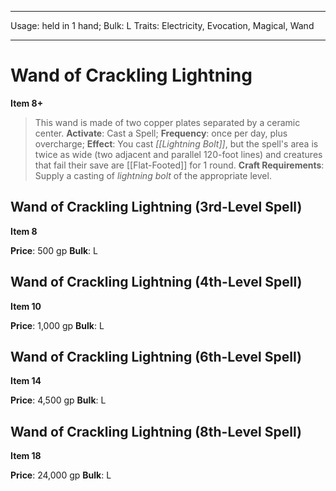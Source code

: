 
---
Usage: held in 1 hand;
Bulk: L
Traits: Electricity, Evocation, Magical, Wand

---

# Wand of Crackling Lightning

**Item 8+**

> This wand is made of two copper plates separated by a ceramic center.
**Activate**: Cast a Spell;
**Frequency**: once per day, plus overcharge;
**Effect**: You cast *[[Lightning Bolt]]*, but the spell's area is twice as wide (two adjacent and parallel 120-foot lines) and creatures that fail their save are [[Flat-Footed]] for 1 round.
**Craft Requirements**: Supply a casting of *lightning bolt* of the appropriate level.

## Wand of Crackling Lightning (3rd-Level Spell)

**Item 8**

**Price**: 500 gp
**Bulk**: L

## Wand of Crackling Lightning (4th-Level Spell)

**Item 10**

**Price**: 1,000 gp
**Bulk**: L

## Wand of Crackling Lightning (6th-Level Spell)

**Item 14**

**Price**: 4,500 gp
**Bulk**: L

## Wand of Crackling Lightning (8th-Level Spell)

**Item 18**

**Price**: 24,000 gp
**Bulk**: L
